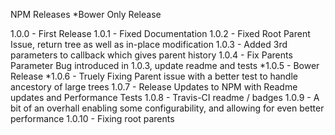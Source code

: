 NPM Releases
*Bower Only Release

1.0.0 - First Release
1.0.1 - Fixed Documentation
1.0.2 - Fixed Root Parent Issue, return tree as well as in-place modification
1.0.3 - Added 3rd parameters to callback which gives parent history
1.0.4 - Fix Parents Parameter Bug introduced in 1.0.3, update readme and tests
*1.0.5 - Bower Release
*1.0.6 - Truely Fixing Parent issue with a better test to handle ancestory of large trees
1.0.7 - Release Updates to NPM with Readme updates and Performance Tests
1.0.8 - Travis-CI readme / badges
1.0.9 - A bit of an overhall enabling some configurability, and allowing for even better performance
1.0.10 - Fixing root parents